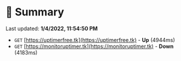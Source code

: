 # 📖 Summary
Last updated: **1/4/2022, 11:54:50 PM**

- `GET` [https://uptimerfree.tk](https://uptimerfree.tk) - **Up** (4944ms)
- `GET` [https://monitoruptimer.tk](https://monitoruptimer.tk) - **Down** (4183ms)
